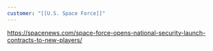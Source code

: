 ```yaml
---
customer: "[[U.S. Space Force]]"
---
```


https://spacenews.com/space-force-opens-national-security-launch-contracts-to-new-players/


